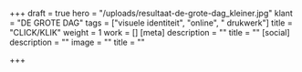 +++
draft = true
hero = "/uploads/resultaat-de-grote-dag_kleiner.jpg"
klant = "DE GROTE DAG"
tags = ["visuele identiteit", "online", " drukwerk"]
title = "CLICK/KLIK"
weight = 1
work = []
[meta]
description = ""
title = ""
[social]
description = ""
image = ""
title = ""

+++
